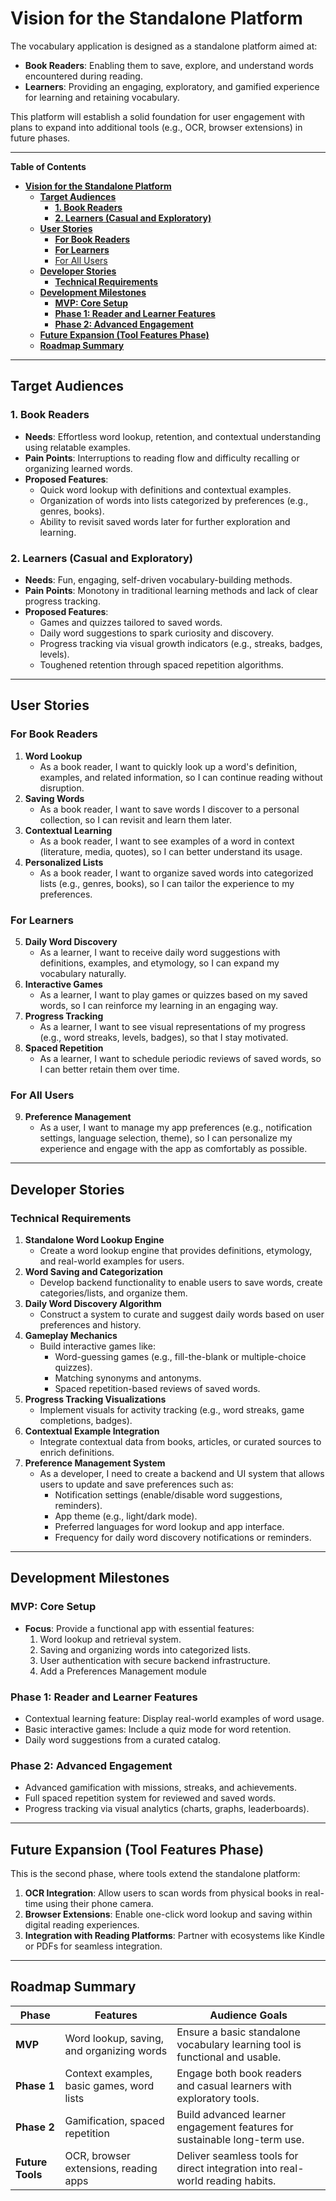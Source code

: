 # **Vision for the Standalone Platform**

The vocabulary application is designed as a standalone platform aimed at:

- **Book Readers**: Enabling them to save, explore, and understand words encountered during reading.  
- **Learners**: Providing an engaging, exploratory, and gamified experience for learning and retaining vocabulary.  

This platform will establish a solid foundation for user engagement with plans to expand into additional tools (e.g., OCR, browser extensions) in future phases.

---

**Table of Contents**

- [**Vision for the Standalone Platform**](#vision-for-the-standalone-platform)
  - [**Target Audiences**](#target-audiences)
    - [**1. Book Readers**](#1-book-readers)
    - [**2. Learners (Casual and Exploratory)**](#2-learners-casual-and-exploratory)
  - [**User Stories**](#user-stories)
    - [**For Book Readers**](#for-book-readers)
    - [**For Learners**](#for-learners)
    - [For All Users](#for-all-users)
  - [**Developer Stories**](#developer-stories)
    - [**Technical Requirements**](#technical-requirements)
  - [**Development Milestones**](#development-milestones)
    - [**MVP: Core Setup**](#mvp-core-setup)
    - [**Phase 1: Reader and Learner Features**](#phase-1-reader-and-learner-features)
    - [**Phase 2: Advanced Engagement**](#phase-2-advanced-engagement)
  - [**Future Expansion (Tool Features Phase)**](#future-expansion-tool-features-phase)
  - [**Roadmap Summary**](#roadmap-summary)

---

## **Target Audiences**

### **1. Book Readers**

- **Needs**: Effortless word lookup, retention, and contextual understanding using relatable examples.  
- **Pain Points**: Interruptions to reading flow and difficulty recalling or organizing learned words.  
- **Proposed Features**:
  - Quick word lookup with definitions and contextual examples.
  - Organization of words into lists categorized by preferences (e.g., genres, books).  
  - Ability to revisit saved words later for further exploration and learning.

### **2. Learners (Casual and Exploratory)**

- **Needs**: Fun, engaging, self-driven vocabulary-building methods.  
- **Pain Points**: Monotony in traditional learning methods and lack of clear progress tracking.  
- **Proposed Features**:
  - Games and quizzes tailored to saved words.
  - Daily word suggestions to spark curiosity and discovery.  
  - Progress tracking via visual growth indicators (e.g., streaks, badges, levels).  
  - Toughened retention through spaced repetition algorithms.

---

## **User Stories**

### **For Book Readers**

1. **Word Lookup**  
   - As a book reader, I want to quickly look up a word's definition, examples, and related information, so I can continue reading without disruption.  
2. **Saving Words**  
   - As a book reader, I want to save words I discover to a personal collection, so I can revisit and learn them later.  
3. **Contextual Learning**  
   - As a book reader, I want to see examples of a word in context (literature, media, quotes), so I can better understand its usage.  
4. **Personalized Lists**  
   - As a book reader, I want to organize saved words into categorized lists (e.g., genres, books), so I can tailor the experience to my preferences.  

### **For Learners**

5. **Daily Word Discovery**  
   - As a learner, I want to receive daily word suggestions with definitions, examples, and etymology, so I can expand my vocabulary naturally.  
6. **Interactive Games**  
   - As a learner, I want to play games or quizzes based on my saved words, so I can reinforce my learning in an engaging way.  
7. **Progress Tracking**  
   - As a learner, I want to see visual representations of my progress (e.g., word streaks, levels, badges), so that I stay motivated.  
8. **Spaced Repetition**  
   - As a learner, I want to schedule periodic reviews of saved words, so I can better retain them over time.

### For All Users

9. **Preference Management**  
   - As a user, I want to manage my app preferences (e.g., notification settings, language selection, theme), so I can personalize my experience and engage with the app as comfortably as possible.

---

## **Developer Stories**

### **Technical Requirements**

1. **Standalone Word Lookup Engine**
   - Create a word lookup engine that provides definitions, etymology, and real-world examples for users.  
2. **Word Saving and Categorization**  
   - Develop backend functionality to enable users to save words, create categories/lists, and organize them.  
3. **Daily Word Discovery Algorithm**  
   - Construct a system to curate and suggest daily words based on user preferences and history.  
4. **Gameplay Mechanics**  
   - Build interactive games like:
     - Word-guessing games (e.g., fill-the-blank or multiple-choice quizzes).  
     - Matching synonyms and antonyms.  
     - Spaced repetition-based reviews of saved words.  
5. **Progress Tracking Visualizations**  
   - Implement visuals for activity tracking (e.g., word streaks, game completions, badges).  
6. **Contextual Example Integration**  
   - Integrate contextual data from books, articles, or curated sources to enrich definitions.
7. **Preference Management System**  
   - As a developer, I need to create a backend and UI system that allows users to update and save preferences such as:
     - Notification settings (enable/disable word suggestions, reminders).  
     - App theme (e.g., light/dark mode).  
     - Preferred languages for word lookup and app interface.  
     - Frequency for daily word discovery notifications or reminders.

---

## **Development Milestones**

### **MVP: Core Setup**

- **Focus**: Provide a functional app with essential features:  
  1. Word lookup and retrieval system.  
  2. Saving and organizing words into categorized lists.  
  3. User authentication with secure backend infrastructure.
  4. Add a Preferences Management module

### **Phase 1: Reader and Learner Features**

- Contextual learning feature: Display real-world examples of word usage.  
- Basic interactive games: Include a quiz mode for word retention.  
- Daily word suggestions from a curated catalog.  

### **Phase 2: Advanced Engagement**

- Advanced gamification with missions, streaks, and achievements.  
- Full spaced repetition system for reviewed and saved words.  
- Progress tracking via visual analytics (charts, graphs, leaderboards).

---

## **Future Expansion (Tool Features Phase)**

This is the second phase, where tools extend the standalone platform:

1. **OCR Integration**: Allow users to scan words from physical books in real-time using their phone camera.  
2. **Browser Extensions**: Enable one-click word lookup and saving within digital reading experiences.  
3. **Integration with Reading Platforms**: Partner with ecosystems like Kindle or PDFs for seamless integration.

---

## **Roadmap Summary**

| Phase                | Features                                   | Audience Goals                                                                 |
|----------------------|-------------------------------------------|-------------------------------------------------------------------------------|
| **MVP**              | Word lookup, saving, and organizing words | Ensure a basic standalone vocabulary learning tool is functional and usable.  |
| **Phase 1**          | Context examples, basic games, word lists | Engage both book readers and casual learners with exploratory tools.          |
| **Phase 2**          | Gamification, spaced repetition           | Build advanced learner engagement features for sustainable long-term use.     |
| **Future Tools**     | OCR, browser extensions, reading apps     | Deliver seamless tools for direct integration into real-world reading habits. |

